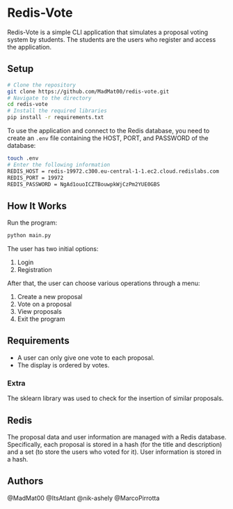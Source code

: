 # Redis-Vote

Redis-Vote is a simple CLI application that simulates a proposal voting system by students. The students are the users who register and access the application.

## Setup

```bash
# Clone the repository
git clone https://github.com/MadMat00/redis-vote.git
# Navigate to the directory
cd redis-vote
# Install the required libraries
pip install -r requirements.txt
```

To use the application and connect to the Redis database, you need to create an `.env` file containing the HOST, PORT, and PASSWORD of the database:
```bash
touch .env
# Enter the following information
REDIS_HOST = redis-19972.c300.eu-central-1-1.ec2.cloud.redislabs.com
REDIS_PORT = 19972
REDIS_PASSWORD = NgAd1ouoICZTBouwpkWjCzPm2YUE0GBS
```


## How It Works

Run the program:
```bash
python main.py
```

The user has two initial options:

1. Login
2. Registration

After that, the user can choose various operations through a menu:

1. Create a new proposal
2. Vote on a proposal
3. View proposals
4. Exit the program

## Requirements

- A user can only give one vote to each proposal.
- The display is ordered by votes.

### Extra

The sklearn library was used to check for the insertion of similar proposals.

## Redis

The proposal data and user information are managed with a Redis database.
Specifically, each proposal is stored in a hash (for the title and description) and a set (to store the users who voted for it). User information is stored in a hash.

## Authors

@MadMat00
@ItsAtlant
@nik-ashely
@MarcoPirrotta
